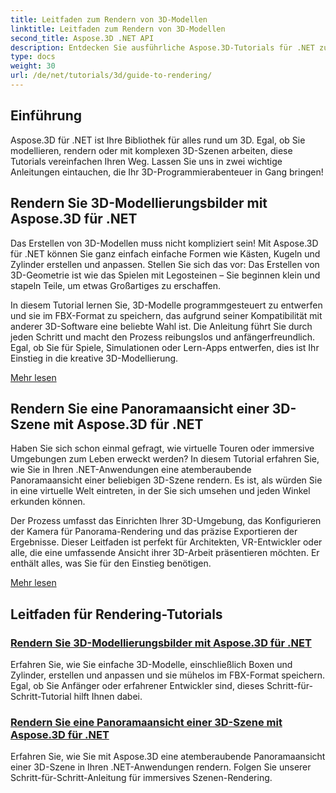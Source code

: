 ```yaml
---
title: Leitfaden zum Rendern von 3D-Modellen
linktitle: Leitfaden zum Rendern von 3D-Modellen
second_title: Aspose.3D .NET API
description: Entdecken Sie ausführliche Aspose.3D-Tutorials für .NET zu 3D-Modellierung, Rendering und Szenenmanipulation. Vereinfachte Anleitungen für Entwickler aller Niveaus.
type: docs
weight: 30
url: /de/net/tutorials/3d/guide-to-rendering/
---
```

## Einführung

Aspose.3D für .NET ist Ihre Bibliothek für alles rund um 3D. Egal, ob Sie modellieren, rendern oder mit komplexen 3D-Szenen arbeiten, diese Tutorials vereinfachen Ihren Weg. Lassen Sie uns in zwei wichtige Anleitungen eintauchen, die Ihr 3D-Programmierabenteuer in Gang bringen!  

## Rendern Sie 3D-Modellierungsbilder mit Aspose.3D für .NET  

Das Erstellen von 3D-Modellen muss nicht kompliziert sein! Mit Aspose.3D für .NET können Sie ganz einfach einfache Formen wie Kästen, Kugeln und Zylinder erstellen und anpassen. Stellen Sie sich das vor: Das Erstellen von 3D-Geometrie ist wie das Spielen mit Legosteinen – Sie beginnen klein und stapeln Teile, um etwas Großartiges zu erschaffen.  

In diesem Tutorial lernen Sie, 3D-Modelle programmgesteuert zu entwerfen und sie im FBX-Format zu speichern, das aufgrund seiner Kompatibilität mit anderer 3D-Software eine beliebte Wahl ist. Die Anleitung führt Sie durch jeden Schritt und macht den Prozess reibungslos und anfängerfreundlich. Egal, ob Sie für Spiele, Simulationen oder Lern-Apps entwerfen, dies ist Ihr Einstieg in die kreative 3D-Modellierung.  

[Mehr lesen](./render-3d-modeling-image/)  

## Rendern Sie eine Panoramaansicht einer 3D-Szene mit Aspose.3D für .NET  

Haben Sie sich schon einmal gefragt, wie virtuelle Touren oder immersive Umgebungen zum Leben erweckt werden? In diesem Tutorial erfahren Sie, wie Sie in Ihren .NET-Anwendungen eine atemberaubende Panoramaansicht einer beliebigen 3D-Szene rendern. Es ist, als würden Sie in eine virtuelle Welt eintreten, in der Sie sich umsehen und jeden Winkel erkunden können.  

Der Prozess umfasst das Einrichten Ihrer 3D-Umgebung, das Konfigurieren der Kamera für Panorama-Rendering und das präzise Exportieren der Ergebnisse. Dieser Leitfaden ist perfekt für Architekten, VR-Entwickler oder alle, die eine umfassende Ansicht ihrer 3D-Arbeit präsentieren möchten. Er enthält alles, was Sie für den Einstieg benötigen.  

[Mehr lesen](./render-panorama-view-3d-scene/)  

## Leitfaden für Rendering-Tutorials
### [Rendern Sie 3D-Modellierungsbilder mit Aspose.3D für .NET](./render-3d-modeling-image/)
Erfahren Sie, wie Sie einfache 3D-Modelle, einschließlich Boxen und Zylinder, erstellen und anpassen und sie mühelos im FBX-Format speichern. Egal, ob Sie Anfänger oder erfahrener Entwickler sind, dieses Schritt-für-Schritt-Tutorial hilft Ihnen dabei.
### [Rendern Sie eine Panoramaansicht einer 3D-Szene mit Aspose.3D für .NET](./render-panorama-view-3d-scene/)
Erfahren Sie, wie Sie mit Aspose.3D eine atemberaubende Panoramaansicht einer 3D-Szene in Ihren .NET-Anwendungen rendern. Folgen Sie unserer Schritt-für-Schritt-Anleitung für immersives Szenen-Rendering.